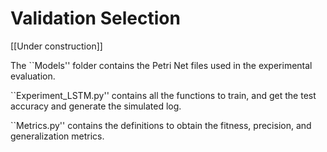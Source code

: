 # Validation Selection

[[Under construction]]

The ``Models'' folder contains the Petri Net files used in the experimental evaluation. 

``Experiment_LSTM.py'' contains all the functions to train, and get the test accuracy and generate the simulated log.

``Metrics.py'' contains the definitions to obtain the fitness, precision, and generalization metrics. 
